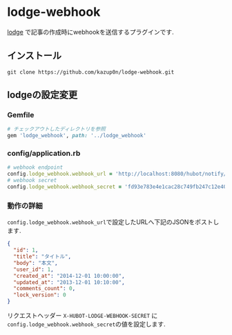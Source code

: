 lodge-webhook
=============

[lodge](https://github.com/lodge/lodge) で記事の作成時にwebhookを送信するプラグインです.

インストール
------------

```
git clone https://github.com/kazup0n/lodge-webhook.git
```

lodgeの設定変更
---------------

### Gemfile

```ruby
# チェックアウトしたディレクトリを参照
gem 'lodge_webhook', path: '../lodge_webhook'
```

### config/application.rb

```ruby
# webhook endpoint
config.lodge_webhook.webhook_url = 'http://localhost:8080/hubot/notify/lodge'
# webhook secret
config.lodge_webhook.webhook_secret = 'fd93e783e4e1cac28c749fb247c12e40'
```

### 動作の詳細

`config.lodge_webhook.webhook_url`で設定したURLへ下記のJSONをポストします.

```json
{
  "id": 1,
  "title": "タイトル",
  "body": "本文",
  "user_id": 1,
  "created_at": "2014-12-01 10:00:00",
  "updated_at": "2013-12-01 10:10:00",
  "comments_count": 0,
  "lock_version": 0
}
```

リクエストヘッダー `X-HUBOT-LODGE-WEBHOOK-SECRET` に `config.lodge_webhook.webhook_secret`の値を設定します.
